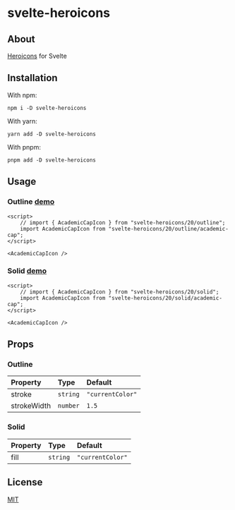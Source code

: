 # svelte-heroicons

## About

[Heroicons](https://github.com/tailwindlabs/heroicons) for Svelte

## Installation

With npm:

```
npm i -D svelte-heroicons
```

With yarn:

```
yarn add -D svelte-heroicons
```

With pnpm:

```
pnpm add -D svelte-heroicons
```

## Usage

### Outline [demo](https://svelte.dev/repl/5cf7f14fcbd84c9bbdf41b98f2da8e42?version=3.50.0)

```svelte
<script>
	// import { AcademicCapIcon } from "svelte-heroicons/20/outline";
	import AcademicCapIcon from "svelte-heroicons/20/outline/academic-cap";
</script>

<AcademicCapIcon />
```

### Solid [demo](https://svelte.dev/repl/1152f4d7febe43c6871445df037feb7a?version=3.50.0)

```svelte
<script>
	// import { AcademicCapIcon } from "svelte-heroicons/20/solid";
	import AcademicCapIcon from "svelte-heroicons/20/solid/academic-cap";
</script>

<AcademicCapIcon />
```

## Props

### Outline

| Property    | Type     | Default          |
| :---------- | :------- | :--------------- |
| stroke      | `string` | `"currentColor"` |
| strokeWidth | `number` | `1.5 `           |

### Solid

| Property | Type     | Default          |
| :------- | :------- | :--------------- |
| fill     | `string` | `"currentColor"` |

## License

[MIT](./LICENSE)
